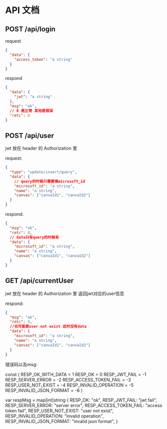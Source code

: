 # API 文档

## POST /api/login

request

```json
{
  "data": {
    "access_token": "a string"
  }
}
```

respond

```json
{
  "data": {
    "jwt": "a string"
  },
  "msg": "ok",
  // 0 是正常 其他是错误
  "retc": 0
}
```

## POST /api/user

jwt 放在 header 的 Authorization 里

request:

```json
{
  "type": "update/insert/query",
  "data": {
    // query的时候只需要填microsoft_id
    "microsoft_id": "a string",
    "name": "a string",
    "canvas": ["canvaId1", "canvaId2"]
  }
}
```

respond:

```json
{
  "msg": "ok",
  "retc": 0,
  // data只有query的时候有
  "data": {
    "microsoft_id": "a string",
    "name": "a string",
    "canvas": ["canvaId1", "canvaId2"]
  }
}
```

## GET /api/currentUser

jwt 放在 header 的 Authorization 里
返回jwt对应的user信息

respond:

```json
{
  "msg": "ok",
  "retc": 0,
  //也可能是user not exist 这时没有data
  "data": {
    "microsoft_id": "a string",
    "name": "a string",
    "canvas": ["canvaId1", "canvaId2"]
  }
}
```

错误码以及msg:

const (
RESP_OK_WITH_DATA = 1
RESP_OK = 0
RESP_JWT_FAIL = -1
RESP_SERVER_ERROR = -2
RESP_ACCESS_TOKEN_FAIL = -3
RESP_USER_NOT_EXIST = -4
RESP_INVALID_OPERATION = -5
RESP_INVALID_JSON_FORMAT = -6
)

var respMsg = map[int]string {
RESP_OK: "ok",
RESP_JWT_FAIL: "jwt fail",
RESP_SERVER_ERROR: "server error",
RESP_ACCESS_TOKEN_FAIL: "access token fail",
RESP_USER_NOT_EXIST: "user not exist",
RESP_INVALID_OPERATION: "invalid operation",
RESP_INVALID_JSON_FORMAT: "invalid json format",
}